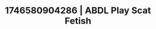 ---
categories:
- Erotic adventure
- Kinky dreams
- AI-generated
- Subtle dominance
- Pleasure activism
- ASMR
- Erotic tension
- Cosplay
image: /assets/images/1746580904286.jpg
layout: post
seo:
  description: Featured content with artistic Scat Fetish, ABDL Play. HD images available.
  keywords: Scat Fetish, ABDL Play
  og_image: /assets/images/1746580904286.jpg
  schema_type: VisualArtwork
tags:
- '#1746580904286'
- ABDL Play
- Scat Fetish
title: 1746580904286 | ABDL Play Scat Fetish
---